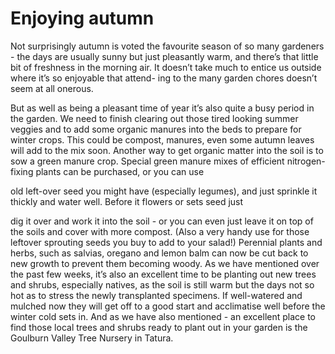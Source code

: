 # Enjoying autumn

Not surprisingly autumn is voted the favourite season of so many gardeners - the days are usually sunny but just pleasantly
warm, and there’s that little bit of freshness in
the morning air. It doesn’t take much to entice
us outside where it’s so enjoyable that attend-
ing to the many garden chores doesn’t seem at all onerous.
<!--more-->
But as well as being a pleasant time of year
it’s also quite a busy period in the garden. We
need to finish clearing out those tired looking
summer veggies and to add some organic
manures into the beds to prepare for winter
crops. This could be compost, manures, even
some autumn leaves will add to the mix soon.
Another way to get organic matter into the
soil is to sow a green manure crop. Special
 green manure mixes of efficient nitrogen-
fixing plants can be purchased, or you can use

old left-over seed you might have (especially
legumes), and just sprinkle it thickly and
water well. Before it flowers or sets seed just

dig it over and work it into the soil - or you
can even just leave it on top of the soils and
cover with more compost. (Also a very handy
use for those leftover sprouting seeds you buy
to add to your salad!)
Perennial plants and herbs, such as
salvias, oregano and lemon balm can now
be cut back to new growth to prevent them
becoming woody.
As we have mentioned over the past
few weeks, it’s also an excellent time to be
planting out new trees and shrubs, especially
natives, as the soil is still warm but the days
not so hot as to stress the newly transplanted
specimens. If well-watered and mulched now
they will get off to a good start and acclimatise
well before the winter cold sets in.
And as we have also mentioned - an
excellent place to find those local trees and
shrubs ready to plant out in your garden is the
Goulburn Valley Tree Nursery in Tatura.